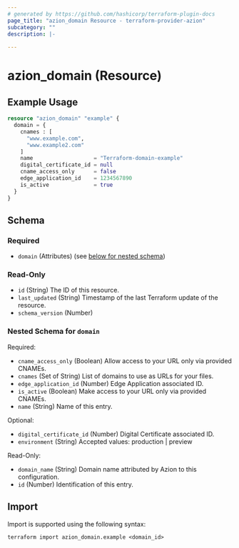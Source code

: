 ```yaml
---
# generated by https://github.com/hashicorp/terraform-plugin-docs
page_title: "azion_domain Resource - terraform-provider-azion"
subcategory: ""
description: |-
  
---
```


# azion_domain (Resource)



## Example Usage

```terraform
resource "azion_domain" "example" {
  domain = {
    cnames : [
      "www.example.com",
      "www.example2.com"
    ]
    name                   = "Terraform-domain-example"
    digital_certificate_id = null
    cname_access_only      = false
    edge_application_id    = 1234567890
    is_active              = true
  }
}
```

<!-- schema generated by tfplugindocs -->
## Schema

### Required

- `domain` (Attributes) (see [below for nested schema](#nestedatt--domain))

### Read-Only

- `id` (String) The ID of this resource.
- `last_updated` (String) Timestamp of the last Terraform update of the resource.
- `schema_version` (Number)

<a id="nestedatt--domain"></a>
### Nested Schema for `domain`

Required:

- `cname_access_only` (Boolean) Allow access to your URL only via provided CNAMEs.
- `cnames` (Set of String) List of domains to use as URLs for your files.
- `edge_application_id` (Number) Edge Application associated ID.
- `is_active` (Boolean) Make access to your URL only via provided CNAMEs.
- `name` (String) Name of this entry.

Optional:

- `digital_certificate_id` (Number) Digital Certificate associated ID.
- `environment` (String) Accepted values: production | preview

Read-Only:

- `domain_name` (String) Domain name attributed by Azion to this configuration.
- `id` (Number) Identification of this entry.

## Import

Import is supported using the following syntax:

```shell
terraform import azion_domain.example <domain_id>
```

